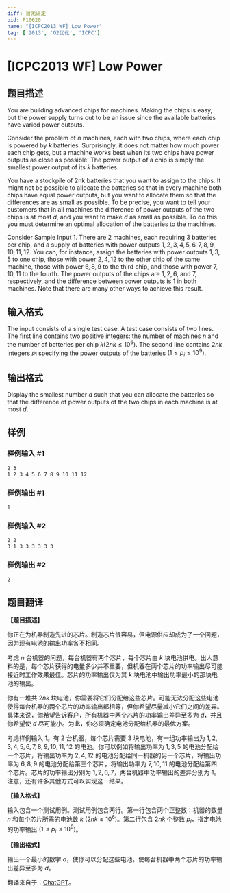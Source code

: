 ```yaml
---
diff: 暂无评定
pid: P10620
name: "[ICPC2013 WF] Low Power"
tag: ['2013', 'O2优化', 'ICPC']
---
```

# [ICPC2013 WF] Low Power
## 题目描述

You are building advanced chips for machines. Making the chips is easy, but the power supply turns out to be an issue since the available batteries have varied power outputs.

Consider the problem of $n$ machines, each with two chips, where each chip is powered by $k$ batteries. Surprisingly, it does not matter how much power each chip gets, but a machine works best when its two chips have power outputs as close as possible. The power output of a chip is simply the smallest power output of its $k$ batteries.

You have a stockpile of 2nk batteries that you want to assign to the chips. It might not be possible to allocate the batteries so that in every machine both chips have equal power outputs, but you want to allocate them so that the differences are as small as possible. To be precise, you want to tell your customers that in all machines the difference of power outputs of the two chips is at most $d$, and you want to make $d$ as small as possible. To do this you must determine an optimal allocation of the batteries to the machines.

Consider Sample Input $1$. There are $2$ machines, each requiring $3$ batteries per chip, and a supply of batteries with power outputs $1, 2, 3, 4, 5, 6, 7, 8, 9, 10, 11, 12$. You can, for instance, assign the batteries with power outputs $1, 3, 5$ to one chip, those with power $2, 4, 12$ to the other chip of the same machine, those with power $6, 8, 9$ to the third chip, and those with power $7, 10, 11$ to the fourth. The power outputs of the chips are $1, 2, 6,$ and $7$, respectively, and the difference between power outputs is $1$ in both machines. Note that there are many other ways to achieve this result.
## 输入格式

The input consists of a single test case. A test case consists of two lines. The first line contains two positive integers: the number of machines $n$ and the number of batteries per chip $k (2nk \leq 10^6)$. The second line contains $2nk$ integers $p_i$ specifying the power outputs of the batteries $(1 \leq p_i \leq 10^9)$.
## 输出格式

Display the smallest number $d$ such that you can allocate the batteries so that the difference of power outputs of the two chips in each machine is at most $d$.
## 样例

### 样例输入 #1
```
2 3
1 2 3 4 5 6 7 8 9 10 11 12
```
### 样例输出 #1
```
1
```
### 样例输入 #2
```
2 2
3 1 3 3 3 3 3 3
```
### 样例输出 #2
```
2
```
## 题目翻译

**【题目描述】**

你正在为机器制造先进的芯片。制造芯片很容易，但电源供应却成为了一个问题，因为现有电池的输出功率各不相同。

考虑 $n$ 台机器的问题，每台机器有两个芯片，每个芯片由 $k$ 块电池供电。出人意料的是，每个芯片获得的电量多少并不重要，但机器在两个芯片的功率输出尽可能接近时工作效果最佳。芯片的功率输出仅为其 $k$ 块电池中输出功率最小的那块电池的输出。

你有一堆共 $2nk$ 块电池，你需要将它们分配给这些芯片。可能无法分配这些电池使得每台机器的两个芯片的功率输出都相等，但你希望尽量减小它们之间的差异。具体来说，你希望告诉客户，所有机器中两个芯片的功率输出差异至多为 $d$，并且你希望使 $d$ 尽可能小。为此，你必须确定电池分配给机器的最优方案。

考虑样例输入 $1$。有 $2$ 台机器，每个芯片需要 $3$ 块电池，有一组功率输出为 $1, 2, 3, 4, 5, 6, 7, 8, 9, 10, 11, 12$ 的电池。你可以例如将输出功率为 $1, 3, 5$ 的电池分配给一个芯片，将输出功率为 $2, 4, 12$ 的电池分配给同一机器的另一个芯片，将输出功率为 $6, 8, 9$ 的电池分配给第三个芯片，将输出功率为 $7, 10, 11$ 的电池分配给第四个芯片。芯片的功率输出分别为 $1, 2, 6, 7$，两台机器中功率输出的差异分别为 $1$。注意，还有许多其他方式可以实现这一结果。

**【输入格式】**

输入包含一个测试用例。测试用例包含两行。第一行包含两个正整数：机器的数量 $n$ 和每个芯片所需的电池数 $k$ $(2nk \leq 10^6)$。第二行包含 $2nk$ 个整数 $p_i$，指定电池的功率输出 $(1 \leq p_i \leq 10^9)$。

**【输出格式】**

输出一个最小的数字 $d$，使你可以分配这些电池，使每台机器中两个芯片的功率输出差异至多为 $d$。

翻译来自于：[ChatGPT](https://chatgpt.com/)。
